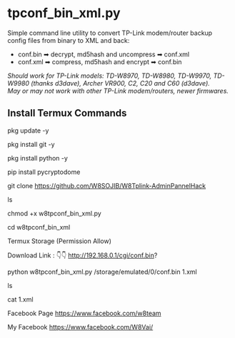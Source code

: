 # tpconf_bin_xml.py

Simple command line utility to convert TP-Link modem/router backup config files from binary to XML and back:
- conf.bin ➡ decrypt, md5hash and uncompress ➡ conf.xml
- conf.xml ➡ compress, md5hash and encrypt ➡ conf.bin

*Should work for TP-Link models: TD-W8970, TD-W8980, TD-W9970, TD-W9980 (thanks d3dave), Archer VR900, C2, C20 and C60 (d3dave).*<br>
*May or may not work with other TP-Link modem/routers, newer firmwares.*

## Install Termux Commands


pkg update -y

pkg install git -y

pkg install python -y

pip install pycryptodome

git clone https://github.com/W8SOJIB/W8Tplink-AdminPannelHack

ls

chmod +x w8tpconf_bin_xml.py

cd w8tpconf_bin_xml

Termux Storage
(Permission Allow)

Download Link : 👇👇
http://192.168.0.1/cgi/conf.bin?

python w8tpconf_bin_xml.py /storage/emulated/0/conf.bin 1.xml 

ls

cat 1.xml

Facebook Page
https://www.facebook.com/w8team

My Facebook
https://www.facebook.com/W8Vai/
